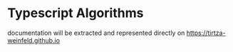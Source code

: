 # Typescript Algorithms

 documentation will be extracted and represented directly on https://tirtza-weinfeld.github.io

